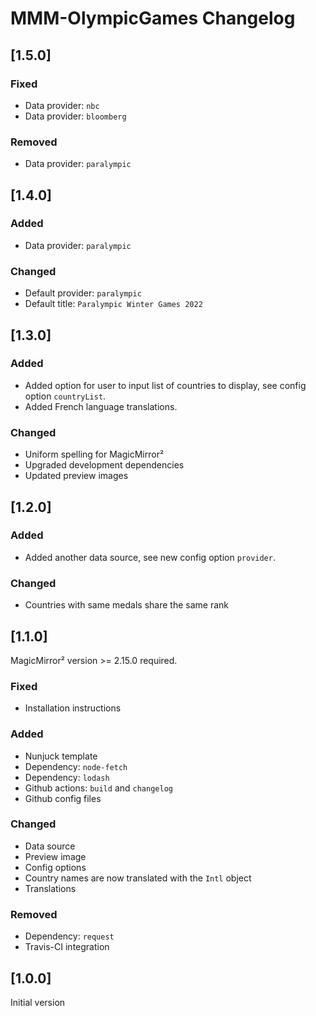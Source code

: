 # MMM-OlympicGames Changelog

## [1.5.0]

### Fixed

* Data provider: `nbc`
* Data provider: `bloomberg`

### Removed

* Data provider: `paralympic`

## [1.4.0]

### Added

* Data provider: `paralympic`

### Changed

* Default provider: `paralympic`
* Default title: `Paralympic Winter Games 2022`

## [1.3.0]

### Added

* Added option for user to input list of countries to display, see config option `countryList`.
* Added French language translations.

### Changed

* Uniform spelling for MagicMirror²
* Upgraded development dependencies
* Updated preview images

## [1.2.0]

### Added

* Added another data source, see new config option `provider`.

### Changed

* Countries with same medals share the same rank

## [1.1.0]

MagicMirror² version >= 2.15.0 required.

### Fixed

* Installation instructions

### Added

* Nunjuck template
* Dependency: `node-fetch`
* Dependency: `lodash`
* Github actions: `build` and `changelog`
* Github config files

### Changed

* Data source
* Preview image
* Config options
* Country names are now translated with the `Intl` object
* Translations

### Removed

* Dependency: `request`
* Travis-CI integration

## [1.0.0]

Initial version

